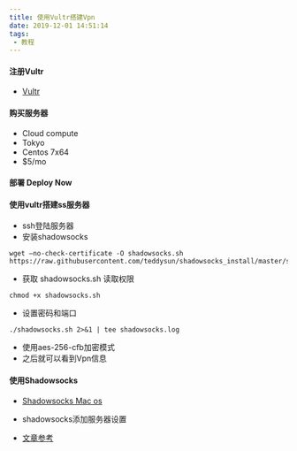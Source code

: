 ```yaml
---
title: 使用Vultr搭建Vpn
date: 2019-12-01 14:51:14
tags:
 - 教程
---
```

#### 注册Vultr
* [Vultr](https://www.vultr.com/?ref=8334405)
#### 购买服务器
* Cloud compute
* Tokyo
* Centos 7x64
* $5/mo
#### 部署 Deploy Now

#### 使用vultr搭建ss服务器
* ssh登陆服务器
* 安装shadowsocks
```
wget –no-check-certificate -O shadowsocks.sh https://raw.githubusercontent.com/teddysun/shadowsocks_install/master/shadowsocks.sh
```
* 获取 shadowsocks.sh 读取权限
```
chmod +x shadowsocks.sh
```
* 设置密码和端口
```
./shadowsocks.sh 2>&1 | tee shadowsocks.log
```
* 使用aes-256-cfb加密模式
* 之后就可以看到Vpn信息

#### 使用Shadowsocks
* [Shadowsocks Mac os](https://github.com/shadowsocks/ShadowsocksX-NG/releases)

* shadowsocks添加服务器设置


* [文章参考](https://wistbean.github.io/vultr-vps-bbr-ss.html)


